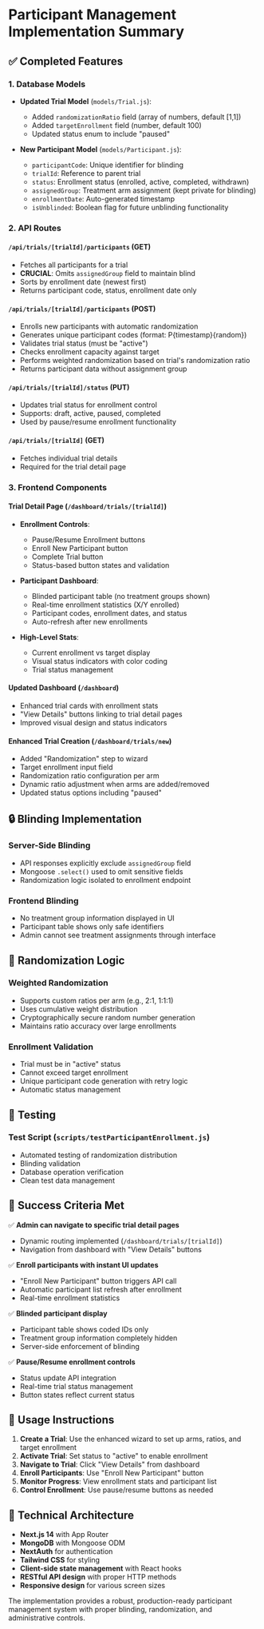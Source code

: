 # Participant Management Implementation Summary

## ✅ Completed Features

### 1. Database Models

- **Updated Trial Model** (`models/Trial.js`):

  - Added `randomizationRatio` field (array of numbers, default [1,1])
  - Added `targetEnrollment` field (number, default 100)
  - Updated status enum to include "paused"

- **New Participant Model** (`models/Participant.js`):
  - `participantCode`: Unique identifier for blinding
  - `trialId`: Reference to parent trial
  - `status`: Enrollment status (enrolled, active, completed, withdrawn)
  - `assignedGroup`: Treatment arm assignment (kept private for blinding)
  - `enrollmentDate`: Auto-generated timestamp
  - `isUnblinded`: Boolean flag for future unblinding functionality

### 2. API Routes

#### `/api/trials/[trialId]/participants` (GET)

- Fetches all participants for a trial
- **CRUCIAL**: Omits `assignedGroup` field to maintain blind
- Sorts by enrollment date (newest first)
- Returns participant code, status, enrollment date only

#### `/api/trials/[trialId]/participants` (POST)

- Enrolls new participants with automatic randomization
- Generates unique participant codes (format: P{timestamp}{random})
- Validates trial status (must be "active")
- Checks enrollment capacity against target
- Performs weighted randomization based on trial's randomization ratio
- Returns participant data without assignment group

#### `/api/trials/[trialId]/status` (PUT)

- Updates trial status for enrollment control
- Supports: draft, active, paused, completed
- Used by pause/resume enrollment functionality

#### `/api/trials/[trialId]` (GET)

- Fetches individual trial details
- Required for the trial detail page

### 3. Frontend Components

#### Trial Detail Page (`/dashboard/trials/[trialId]`)

- **Enrollment Controls**:

  - Pause/Resume Enrollment buttons
  - Enroll New Participant button
  - Complete Trial button
  - Status-based button states and validation

- **Participant Dashboard**:

  - Blinded participant table (no treatment groups shown)
  - Real-time enrollment statistics (X/Y enrolled)
  - Participant codes, enrollment dates, and status
  - Auto-refresh after new enrollments

- **High-Level Stats**:
  - Current enrollment vs target display
  - Visual status indicators with color coding
  - Trial status management

#### Updated Dashboard (`/dashboard`)

- Enhanced trial cards with enrollment stats
- "View Details" buttons linking to trial detail pages
- Improved visual design and status indicators

#### Enhanced Trial Creation (`/dashboard/trials/new`)

- Added "Randomization" step to wizard
- Target enrollment input field
- Randomization ratio configuration per arm
- Dynamic ratio adjustment when arms are added/removed
- Updated status options including "paused"

## 🔒 Blinding Implementation

### Server-Side Blinding

- API responses explicitly exclude `assignedGroup` field
- Mongoose `.select()` used to omit sensitive fields
- Randomization logic isolated to enrollment endpoint

### Frontend Blinding

- No treatment group information displayed in UI
- Participant table shows only safe identifiers
- Admin cannot see treatment assignments through interface

## 🎲 Randomization Logic

### Weighted Randomization

- Supports custom ratios per arm (e.g., 2:1, 1:1:1)
- Uses cumulative weight distribution
- Cryptographically secure random number generation
- Maintains ratio accuracy over large enrollments

### Enrollment Validation

- Trial must be in "active" status
- Cannot exceed target enrollment
- Unique participant code generation with retry logic
- Automatic status management

## 🧪 Testing

### Test Script (`scripts/testParticipantEnrollment.js`)

- Automated testing of randomization distribution
- Blinding validation
- Database operation verification
- Clean test data management

## 🎯 Success Criteria Met

✅ **Admin can navigate to specific trial detail pages**

- Dynamic routing implemented (`/dashboard/trials/[trialId]`)
- Navigation from dashboard with "View Details" buttons

✅ **Enroll participants with instant UI updates**

- "Enroll New Participant" button triggers API call
- Automatic participant list refresh after enrollment
- Real-time enrollment statistics

✅ **Blinded participant display**

- Participant table shows coded IDs only
- Treatment group information completely hidden
- Server-side enforcement of blinding

✅ **Pause/Resume enrollment controls**

- Status update API integration
- Real-time trial status management
- Button states reflect current status

## 🚀 Usage Instructions

1. **Create a Trial**: Use the enhanced wizard to set up arms, ratios, and target enrollment
2. **Activate Trial**: Set status to "active" to enable enrollment
3. **Navigate to Trial**: Click "View Details" from dashboard
4. **Enroll Participants**: Use "Enroll New Participant" button
5. **Monitor Progress**: View enrollment stats and participant list
6. **Control Enrollment**: Use pause/resume buttons as needed

## 🔧 Technical Architecture

- **Next.js 14** with App Router
- **MongoDB** with Mongoose ODM
- **NextAuth** for authentication
- **Tailwind CSS** for styling
- **Client-side state management** with React hooks
- **RESTful API design** with proper HTTP methods
- **Responsive design** for various screen sizes

The implementation provides a robust, production-ready participant management system with proper blinding, randomization, and administrative controls.
